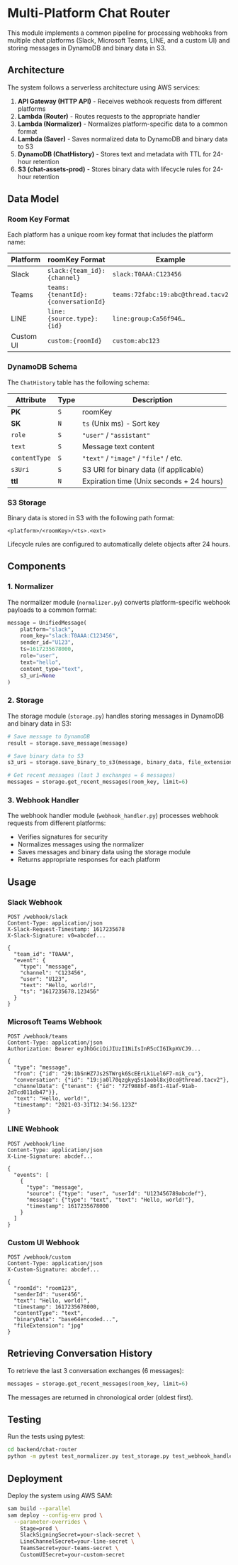 # Multi-Platform Chat Router

This module implements a common pipeline for processing webhooks from multiple chat platforms (Slack, Microsoft Teams, LINE, and a custom UI) and storing messages in DynamoDB and binary data in S3.

## Architecture

The system follows a serverless architecture using AWS services:

1. **API Gateway (HTTP API)** - Receives webhook requests from different platforms
2. **Lambda (Router)** - Routes requests to the appropriate handler
3. **Lambda (Normalizer)** - Normalizes platform-specific data to a common format
4. **Lambda (Saver)** - Saves normalized data to DynamoDB and binary data to S3
5. **DynamoDB (ChatHistory)** - Stores text and metadata with TTL for 24-hour retention
6. **S3 (chat-assets-prod)** - Stores binary data with lifecycle rules for 24-hour retention

## Data Model

### Room Key Format

Each platform has a unique room key format that includes the platform name:

| Platform  | roomKey Format                      | Example                              |
|-----------|------------------------------------|------------------------------------|
| Slack     | `slack:{team_id}:{channel}`        | `slack:T0AAA:C123456`              |
| Teams     | `teams:{tenantId}:{conversationId}` | `teams:72fabc:19:abc@thread.tacv2` |
| LINE      | `line:{source.type}:{id}`          | `line:group:Ca56f946…`             |
| Custom UI | `custom:{roomId}`                  | `custom:abc123`                    |

### DynamoDB Schema

The `ChatHistory` table has the following schema:

| Attribute      | Type | Description                                |
|----------------|------|--------------------------------------------|
| **PK**         | `S`  | roomKey                                    |
| **SK**         | `N`  | `ts` (Unix ms) - Sort key                  |
| `role`         | `S`  | `"user"` / `"assistant"`                   |
| `text`         | `S`  | Message text content                       |
| `contentType`  | `S`  | `"text"` / `"image"` / `"file"` / etc.     |
| `s3Uri`        | `S`  | S3 URI for binary data (if applicable)     |
| **ttl**        | `N`  | Expiration time (Unix seconds + 24 hours)  |

### S3 Storage

Binary data is stored in S3 with the following path format:

```
<platform>/<roomKey>/<ts>.<ext>
```

Lifecycle rules are configured to automatically delete objects after 24 hours.

## Components

### 1. Normalizer

The normalizer module (`normalizer.py`) converts platform-specific webhook payloads to a common format:

```python
message = UnifiedMessage(
    platform="slack",
    room_key="slack:T0AAA:C123456",
    sender_id="U123",
    ts=1617235678000,
    role="user",
    text="hello",
    content_type="text",
    s3_uri=None
)
```

### 2. Storage

The storage module (`storage.py`) handles storing messages in DynamoDB and binary data in S3:

```python
# Save message to DynamoDB
result = storage.save_message(message)

# Save binary data to S3
s3_uri = storage.save_binary_to_s3(message, binary_data, file_extension)

# Get recent messages (last 3 exchanges = 6 messages)
messages = storage.get_recent_messages(room_key, limit=6)
```

### 3. Webhook Handler

The webhook handler module (`webhook_handler.py`) processes webhook requests from different platforms:

- Verifies signatures for security
- Normalizes messages using the normalizer
- Saves messages and binary data using the storage module
- Returns appropriate responses for each platform

## Usage

### Slack Webhook

```
POST /webhook/slack
Content-Type: application/json
X-Slack-Request-Timestamp: 1617235678
X-Slack-Signature: v0=abcdef...

{
  "team_id": "T0AAA",
  "event": {
    "type": "message",
    "channel": "C123456",
    "user": "U123",
    "text": "Hello, world!",
    "ts": "1617235678.123456"
  }
}
```

### Microsoft Teams Webhook

```
POST /webhook/teams
Content-Type: application/json
Authorization: Bearer eyJhbGciOiJIUzI1NiIsInR5cCI6IkpXVCJ9...

{
  "type": "message",
  "from": {"id": "29:1bSnHZ7Js2STWrgk6ScEErLk1Lel6F7-mik_cu"},
  "conversation": {"id": "19:ja0l70qzgkyq5s1aobl8xj0co@thread.tacv2"},
  "channelData": {"tenant": {"id": "72f988bf-86f1-41af-91ab-2d7cd011db47"}},
  "text": "Hello, world!",
  "timestamp": "2021-03-31T12:34:56.123Z"
}
```

### LINE Webhook

```
POST /webhook/line
Content-Type: application/json
X-Line-Signature: abcdef...

{
  "events": [
    {
      "type": "message",
      "source": {"type": "user", "userId": "U123456789abcdef"},
      "message": {"type": "text", "text": "Hello, world!"},
      "timestamp": 1617235678000
    }
  ]
}
```

### Custom UI Webhook

```
POST /webhook/custom
Content-Type: application/json
X-Custom-Signature: abcdef...

{
  "roomId": "room123",
  "senderId": "user456",
  "text": "Hello, world!",
  "timestamp": 1617235678000,
  "contentType": "text",
  "binaryData": "base64encoded...",
  "fileExtension": "jpg"
}
```

## Retrieving Conversation History

To retrieve the last 3 conversation exchanges (6 messages):

```python
messages = storage.get_recent_messages(room_key, limit=6)
```

The messages are returned in chronological order (oldest first).

## Testing

Run the tests using pytest:

```bash
cd backend/chat-router
python -m pytest test_normalizer.py test_storage.py test_webhook_handler.py -v
```

## Deployment

Deploy the system using AWS SAM:

```bash
sam build --parallel
sam deploy --config-env prod \
  --parameter-overrides \
    Stage=prod \
    SlackSigningSecret=your-slack-secret \
    LineChannelSecret=your-line-secret \
    TeamsSecret=your-teams-secret \
    CustomUISecret=your-custom-secret
```